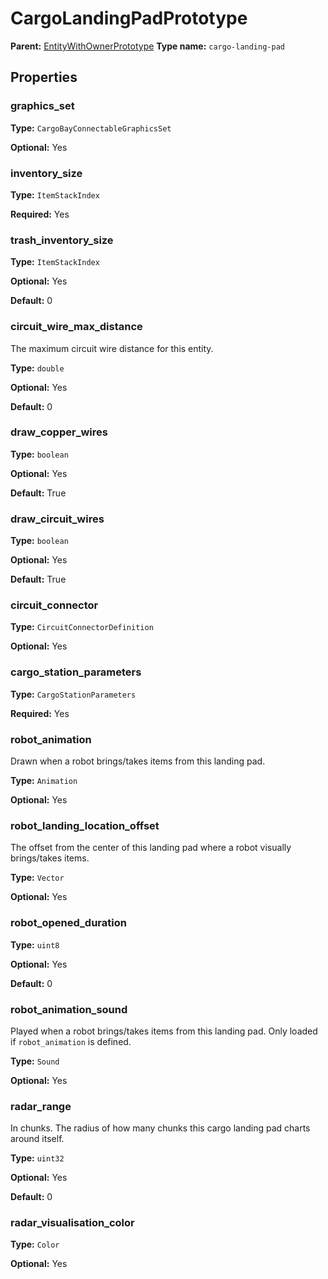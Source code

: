 # CargoLandingPadPrototype

**Parent:** [EntityWithOwnerPrototype](EntityWithOwnerPrototype.md)
**Type name:** `cargo-landing-pad`

## Properties

### graphics_set

**Type:** `CargoBayConnectableGraphicsSet`

**Optional:** Yes

### inventory_size

**Type:** `ItemStackIndex`

**Required:** Yes

### trash_inventory_size

**Type:** `ItemStackIndex`

**Optional:** Yes

**Default:** 0

### circuit_wire_max_distance

The maximum circuit wire distance for this entity.

**Type:** `double`

**Optional:** Yes

**Default:** 0

### draw_copper_wires

**Type:** `boolean`

**Optional:** Yes

**Default:** True

### draw_circuit_wires

**Type:** `boolean`

**Optional:** Yes

**Default:** True

### circuit_connector

**Type:** `CircuitConnectorDefinition`

**Optional:** Yes

### cargo_station_parameters

**Type:** `CargoStationParameters`

**Required:** Yes

### robot_animation

Drawn when a robot brings/takes items from this landing pad.

**Type:** `Animation`

**Optional:** Yes

### robot_landing_location_offset

The offset from the center of this landing pad where a robot visually brings/takes items.

**Type:** `Vector`

**Optional:** Yes

### robot_opened_duration

**Type:** `uint8`

**Optional:** Yes

**Default:** 0

### robot_animation_sound

Played when a robot brings/takes items from this landing pad. Only loaded if `robot_animation` is defined.

**Type:** `Sound`

**Optional:** Yes

### radar_range

In chunks. The radius of how many chunks this cargo landing pad charts around itself.

**Type:** `uint32`

**Optional:** Yes

**Default:** 0

### radar_visualisation_color

**Type:** `Color`

**Optional:** Yes

